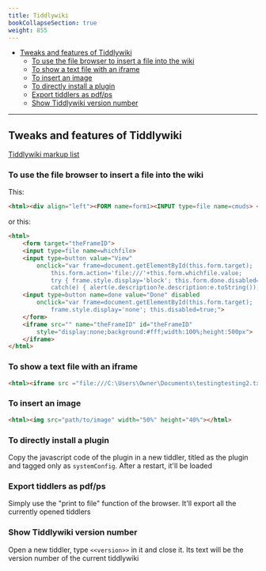 ```yaml
---
title: Tiddlywiki
bookCollapseSection: true
weight: 855
---
```


<!-- vim-markdown-toc GFM -->

* [Tweaks and features of Tiddlywiki](#tweaks-and-features-of-tiddlywiki)
	* [To use the file browser to insert a file into the wiki](#to-use-the-file-browser-to-insert-a-file-into-the-wiki)
	* [To show a text file with an iframe](#to-show-a-text-file-with-an-iframe)
	* [To insert an image](#to-insert-an-image)
	* [To directly install a plugin](#to-directly-install-a-plugin)
	* [Export tiddlers as pdf/ps](#export-tiddlers-as-pdfps)
	* [Show Tiddlywiki version number](#show-tiddlywiki-version-number)

<!-- vim-markdown-toc -->

------------

## Tweaks and features of Tiddlywiki

[Tiddlywiki markup list](http://tiddlywiki.org/bags/tiddlywiki_public/tiddlers/TiddlyWiki%20Markup.html)

### To use the file browser to insert a file into the wiki

This:

```html
<html><div align="left"><FORM name=form1><INPUT type=file name=cmuds> <INPUT onclick="whatFile()" type=button value=OpenFile name=button></FORM></div><br></html>
```

or this:

```html
<html>
	<form target="theFrameID">
	<input type=file name=whichfile>
	<input type=button value="View"
		onclick="var frame=document.getElementById(this.form.target);
			this.form.action='file:///'+this.form.whichfile.value;
			try { frame.style.display='block'; this.form.done.disabled=false; this.form.submit(); }
			catch(e) { alert(e.description?e.description:e.toString()); }">
	<input type=button name=done value="Done" disabled
		onclick="var frame=document.getElementById(this.form.target);
			frame.style.display='none'; this.disabled=true;">
	</form>
	<iframe src="" name="theFrameID" id="theFrameID"
		style="display:none;background:#fff;width:100%;height:500px">
	</iframe>
</html>
```

### To show a text file with an iframe

```html
<html><iframe src ="file:///C:\Users\Owner\Documents\testingtesting2.txt" width="50%" align="center" height="600"></iframe></html>
```

### To insert an image

```html
<html><img src="path/to/image" width="50%" height="40%"></html>
```

### To directly install a plugin

Copy the javascript code of the plugin in a new tiddler, titled as the plugin and tagged only as `systemConfig`. After a restart, it'll be loaded

### Export tiddlers as pdf/ps

Simply use the "print to file" function of the browser. It'll export all the currently opened tiddlers

### Show Tiddlywiki version number

Open a new tiddler, type `<<version>>` in it and close it. Its text will be the version number of the current tiddlywiki
